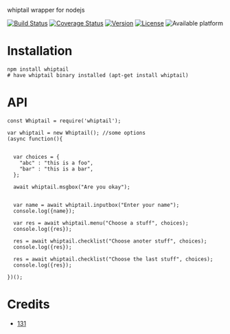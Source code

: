 whiptail wrapper for nodejs

[![Build Status](https://travis-ci.org/131/whiptail.svg?branch=master)](https://travis-ci.org/131/whiptail)
[![Coverage Status](https://coveralls.io/repos/github/131/whiptail/badge.svg?branch=master)](https://coveralls.io/github/131/whiptail?branch=master)
[![Version](https://img.shields.io/npm/v/whiptail.svg)](https://www.npmjs.com/package/whiptail)
[![License](https://img.shields.io/badge/license-MIT-blue.svg)](http://opensource.org/licenses/MIT)
![Available platform](https://img.shields.io/badge/platform-linux-blue.svg)

# Installation

```
npm install whiptail
# have whiptail binary installed (apt-get install whiptail)
```

# API

``` 
const Whiptail = require('whiptail');

var whiptail = new Whiptail(); //some options
(async function(){


  var choices = {
    "abc" : "this is a foo",
    "bar" : "this is a bar",
  };

  await whiptail.msgbox("Are you okay");


  var name = await whiptail.inputbox("Enter your name");
  console.log({name});

  var res = await whiptail.menu("Choose a stuff", choices);
  console.log({res});

  res = await whiptail.checklist("Choose anoter stuff", choices);
  console.log({res});

  res = await whiptail.checklist("Choose the last stuff", choices);
  console.log({res});

})();

```


# Credits
* [131](https://github.com/131)
